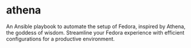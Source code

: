# athena
An Ansible playbook to automate the setup of Fedora, inspired by Athena, the goddess of wisdom. Streamline your Fedora experience with efficient configurations for a productive environment.
